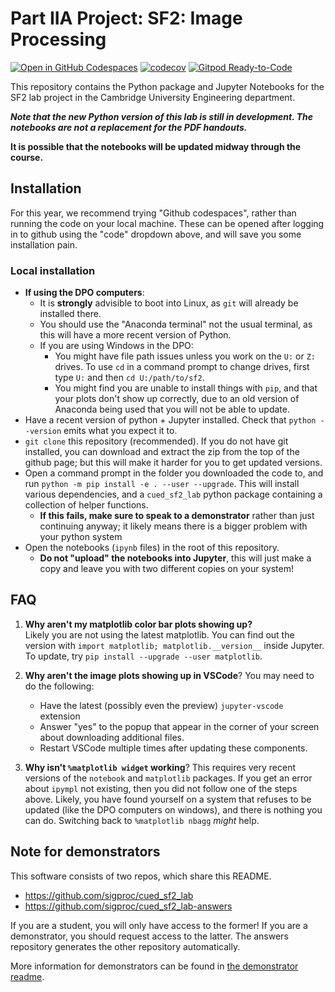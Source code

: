 # Part IIA Project: SF2: Image Processing

[![Open in GitHub Codespaces](https://github.com/codespaces/badge.svg)](https://codespaces.new/sigproc/cued_sf2_lab)
[![codecov](https://codecov.io/gh/sigproc/cued_sf2_lab/branch/master/graph/badge.svg)](https://codecov.io/gh/sigproc/cued_sf2_lab)
[![Gitpod Ready-to-Code](https://img.shields.io/badge/Gitpod-ready--to--code-blue?logo=gitpod)](https://gitpod.io/from-referrer)

This repository contains the Python package and Jupyter Notebooks for the SF2 lab project in the Cambridge University Engineering department.

***Note that the new Python version of this lab is still in development. The notebooks are not a replacement for the PDF handouts.***

**It is possible that the notebooks will be updated midway through the course.**

## Installation

For this year, we recommend trying "Github codespaces", rather than running the code on your local machine.
These can be opened after logging in to github using the "code" dropdown above, and will save you some installation pain.

### Local installation

* **If using the DPO computers**:
  * It is **strongly** advisible to boot into Linux, as `git` will already be installed there.
  * You should use the "Anaconda terminal" not the usual terminal, as this will have a more recent version of Python.
  * If you are using Windows in the DPO:
    * You might have file path issues unless you work on the `U:` or `Z:` drives. To use `cd` in a command prompt to change drives, first type `U:` and then `cd U:/path/to/sf2`.
    * You might find you are unable to install things with `pip`, and that your plots don't show up correctly, due to an old version of Anaconda being used that you will not be able to update.
* Have a recent version of python + Jupyter installed.
  Check that `python --version` emits what you expect it to.
* `git clone` this repository (recommended). If you do not have git installed, you can download and extract the zip from the top of the github page; but this will make it harder for you to get updated versions.
* Open a command prompt in the folder you downloaded the code to, and run `python -m pip install -e . --user --upgrade`.
  This will install various dependencies, and a `cued_sf2_lab` python package containing a collection of helper functions.
  * **If this fails, make sure to speak to a demonstrator** rather than just continuing anyway; it likely means there is a bigger problem with your python system
* Open the notebooks (`ipynb` files) in the root of this repository.
  * **Do not "upload" the notebooks into Jupyter**, this will just make a copy and leave you with two different copies on your system!

## FAQ

1. **Why aren't my matplotlib color bar plots showing up?**  
   Likely you are not using the latest matplotlib.
   You can find out the version with `import matplotlib; matplotlib.__version__` inside Jupyter.
   To update, try `pip install --upgrade --user matplotlib`.
   
2. **Why aren't the image plots showing up in VSCode**?
   You may need to do the following:
    * Have the latest (possibly even the preview) `jupyter-vscode` extension
    * Answer "yes" to the popup that appear in the corner of your screen about downloading additional files.
    * Restart VSCode multiple times after updating these components.

3. **Why isn't `%matplotlib widget` working**?
   This requires very recent versions of the `notebook` and `matplotlib` packages.
   If you get an error about `ipympl` not existing, then you did not follow one of the steps above.
   Likely, you have found yourself on a system that refuses to be updated (like the DPO computers on windows), and there is nothing you can do.
   Switching back to `%matplotlib nbagg` _might_ help.

## Note for demonstrators

This software consists of two repos, which share this README.

* https://github.com/sigproc/cued_sf2_lab
* https://github.com/sigproc/cued_sf2_lab-answers

If you are a student, you will only have access to the former!
If you are a demonstrator, you should request access to the latter.
The answers repository generates the other repository automatically.

More information for demonstrators can be found in [the demonstrator readme](https://github.com/sigproc/cued_sf2_lab-answers/blob/main/README-demonstrators.md).
